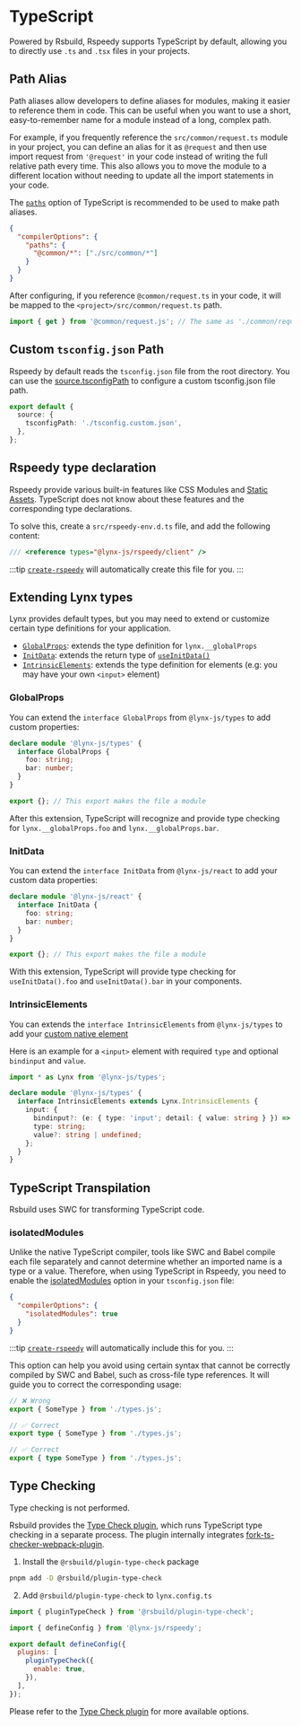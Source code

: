 # TypeScript

Powered by Rsbuild, Rspeedy supports TypeScript by default, allowing you to directly use `.ts` and `.tsx` files in your projects.

## Path Alias

Path aliases allow developers to define aliases for modules, making it easier to reference them in code. This can be useful when you want to use a short, easy-to-remember name for a module instead of a long, complex path.

For example, if you frequently reference the `src/common/request.ts` module in your project, you can define an alias for it as `@request` and then use import request from `'@request'` in your code instead of writing the full relative path every time. This also allows you to move the module to a different location without needing to update all the import statements in your code.

The [`paths`](https://www.typescriptlang.org/tsconfig/#paths) option of TypeScript is recommended to be used to make path aliases.

```json title=tsconfig.json
{
  "compilerOptions": {
    "paths": {
      "@common/*": ["./src/common/*"]
    }
  }
}
```

After configuring, if you reference `@common/request.ts` in your code, it will be mapped to the `<project>/src/common/request.ts` path.

<!-- eslint-disable-next-line import/no-unresolved -->

```js
import { get } from '@common/request.js'; // The same as './common/request.js'
```

## Custom `tsconfig.json` Path

Rspeedy by default reads the `tsconfig.json` file from the root directory. You can use the [source.tsconfigPath](../../api/rspeedy/rspeedy.source.tsconfigpath) to configure a custom tsconfig.json file path.

```ts
export default {
  source: {
    tsconfigPath: './tsconfig.custom.json',
  },
};
```

## Rspeedy type declaration

Rspeedy provide various built-in features like CSS Modules and [Static Assets](./assets.md). TypeScript does not know about these features and the corresponding type declarations.

To solve this, create a `src/rspeedy-env.d.ts` file, and add the following content:

```typescript title=src/rspeedy-env.d.ts
/// <reference types="@lynx-js/rspeedy/client" />
```

:::tip
[`create-rspeedy`](https://npmjs.com/create-rspeedy) will automatically create this file for you.
:::

## Extending Lynx types

Lynx provides default types, but you may need to extend or customize certain type definitions for your application.

- [`GlobalProps`](#globalprops): extends the type definition for `lynx.__globalProps`
- [`InitData`](#initdata): extends the return type of [`useInitData()`](/api/react/Function.useInitData.mdx)
- [`IntrinsicElements`](#intrinsicelements): extends the type definition for elements (e.g: you may have your own `<input>` element)

### GlobalProps

You can extend the `interface GlobalProps` from `@lynx-js/types` to add custom properties:

```ts title="src/global-props.d.ts"
declare module '@lynx-js/types' {
  interface GlobalProps {
    foo: string;
    bar: number;
  }
}

export {}; // This export makes the file a module
```

After this extension, TypeScript will recognize and provide type checking for `lynx.__globalProps.foo` and `lynx.__globalProps.bar`.

### InitData

You can extend the `interface InitData` from `@lynx-js/react` to add your custom data properties:

```ts title="src/init-data.d.ts"
declare module '@lynx-js/react' {
  interface InitData {
    foo: string;
    bar: number;
  }
}

export {}; // This export makes the file a module
```

With this extension, TypeScript will provide type checking for `useInitData().foo` and `useInitData().bar` in your components.

### IntrinsicElements

You can extends the `interface IntrinsicElements` from `@lynx-js/types` to add your [custom native element](/guide/custom-native-component.mdx)

Here is an example for a `<input>` element with required `type` and optional `bindinput` and `value`.

```ts title="src/intrinsic-element.d.ts"
import * as Lynx from '@lynx-js/types';

declare module '@lynx-js/types' {
  interface IntrinsicElements extends Lynx.IntrinsicElements {
    input: {
      bindinput?: (e: { type: 'input'; detail: { value: string } }) => void;
      type: string;
      value?: string | undefined;
    };
  }
}
```

## TypeScript Transpilation

Rsbuild uses SWC for transforming TypeScript code.

### isolatedModules

Unlike the native TypeScript compiler, tools like SWC and Babel compile each file separately and cannot determine whether an imported name is a type or a value. Therefore, when using TypeScript in Rspeedy, you need to enable the [isolatedModules](https://typescriptlang.org/tsconfig/#isolatedModules) option in your `tsconfig.json` file:

```json title="tsconfig.json"
{
  "compilerOptions": {
    "isolatedModules": true
  }
}
```

:::tip
[`create-rspeedy`](https://npmjs.com/create-rspeedy) will automatically include this for you.
:::

This option can help you avoid using certain syntax that cannot be correctly compiled by SWC and Babel, such as cross-file type references. It will guide you to correct the corresponding usage:

<!-- eslint-disable import/no-unresolved, import/export -->

```ts
// ❌ Wrong
export { SomeType } from './types.js';

// ✅ Correct
export type { SomeType } from './types.js';

// ✅ Correct
export { type SomeType } from './types.js';
```

## Type Checking

Type checking is not performed.

Rsbuild provides the [Type Check plugin](https://rsbuild.dev/plugins/list/plugin-type-check), which runs TypeScript type checking in a separate process. The plugin internally integrates [fork-ts-checker-webpack-plugin](https://github.com/TypeStrong/fork-ts-checker-webpack-plugin).

1. Install the `@rsbuild/plugin-type-check` package

```bash
pnpm add -D @rsbuild/plugin-type-check
```

2. Add `@rsbuild/plugin-type-check` to `lynx.config.ts`

```js title=lynx.config.ts
import { pluginTypeCheck } from '@rsbuild/plugin-type-check';

import { defineConfig } from '@lynx-js/rspeedy';

export default defineConfig({
  plugins: [
    pluginTypeCheck({
      enable: true,
    }),
  ],
});
```

Please refer to the [Type Check plugin](https://rsbuild.dev/plugins/list/plugin-type-check) for more available options.
